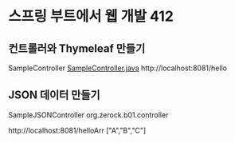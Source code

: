 # 스프링 부트에서 웹 개발 412
## 컨트롤러와 Thymeleaf 만들기
SampleController
[SampleController.java](..%2Fsrc%2Fmain%2Fjava%2Forg%2Fzerock%2Fb01%2Fcontroller%2FSampleController.java)
http://localhost:8081/hello
## JSON 데이터 만들기
SampleJSONController
org.zerock.b01.controller

http://localhost:8081/helloArr
["A","B","C"]